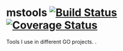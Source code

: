 # mstools [![Build Status](https://travis-ci.org/szydell/mstools.svg?branch=master)](https://travis-ci.org/szydell/mstools) [![Coverage Status](https://coveralls.io/repos/github/szydell/mstools/badge.svg?branch=master)](https://coveralls.io/github/szydell/mstools?branch=master)

Tools I use in different GO projects.
.
